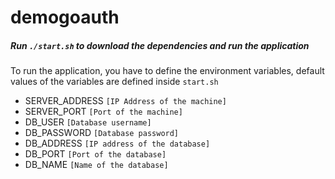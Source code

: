 # demogoauth

##### Run `./start.sh` to download the dependencies and run the application

To run the application, you have to define the environment variables, default values of the variables are defined inside `start.sh`

- SERVER_ADDRESS    `[IP Address of the machine]`
- SERVER_PORT       `[Port of the machine]`
- DB_USER           `[Database username]`
- DB_PASSWORD       `[Database password]`
- DB_ADDRESS        `[IP address of the database]`
- DB_PORT           `[Port of the database]`
- DB_NAME           `[Name of the database]`




